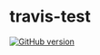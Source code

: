# travis-test

[![GitHub version](https://badge.fury.io/gh/derlin%2Ftravis-test.svg)](https://badge.fury.io/gh/derlin%2Ftravis-test)
